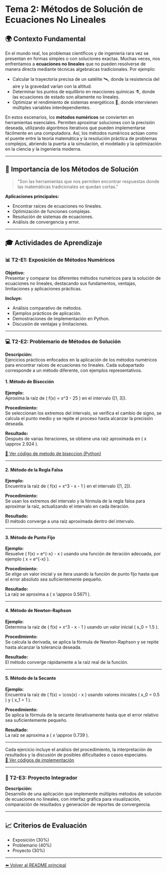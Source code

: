 # Tema 2: Métodos de Solución de Ecuaciones No Lineales

## 🌍 Contexto Fundamental

En el mundo real, los problemas científicos y de ingeniería rara vez se presentan en formas simples o con soluciones exactas. Muchas veces, nos enfrentamos a **ecuaciones no lineales** que no pueden resolverse de manera directa mediante técnicas algebraicas tradicionales. Por ejemplo:

- Calcular la trayectoria precisa de un satélite 🛰️, donde la resistencia del aire y la gravedad varían con la altitud.
- Determinar los puntos de equilibrio en reacciones químicas ⚗️, donde las ecuaciones de estado son altamente no lineales.
- Optimizar el rendimiento de sistemas energéticos 🔋, donde intervienen múltiples variables interdependientes.

En estos escenarios, los **métodos numéricos** se convierten en herramientas esenciales. Permiten aproximar soluciones con la precisión deseada, utilizando algoritmos iterativos que pueden implementarse fácilmente en una computadora. Así, los métodos numéricos actúan como el puente entre la teoría matemática y la resolución práctica de problemas complejos, abriendo la puerta a la simulación, el modelado y la optimización en la ciencia y la ingeniería moderna.

---

## 📌 Importancia de los Métodos de Solución

> "Son las herramientas que nos permiten encontrar respuestas donde las matemáticas tradicionales se quedan cortas."

**Aplicaciones principales:**
- Encontrar raíces de ecuaciones no lineales.
- Optimización de funciones complejas.
- Resolución de sistemas de ecuaciones.
- Análisis de convergencia y error.

---

## 🎓 Actividades de Aprendizaje

### 📊 T2-E1: Exposición de Métodos Numéricos

**Objetivo:**  
Presentar y comparar los diferentes métodos numéricos para la solución de ecuaciones no lineales, destacando sus fundamentos, ventajas, limitaciones y aplicaciones prácticas.

**Incluye:**
- Análisis comparativo de métodos.
- Ejemplos prácticos de aplicación.
- Demostraciones de implementación en Python.
- Discusión de ventajas y limitaciones.

---

### 💻 T2-E2: Problemario de Métodos de Solución

**Descripción:**  
Ejercicios prácticos enfocados en la aplicación de los métodos numéricos para encontrar raíces de ecuaciones no lineales. Cada subapartado corresponde a un método diferente, con ejemplos representativos.

#### 1. Método de Bisección

**Ejemplo:**  
Aproxima la raíz de \( f(x) = x^3 - 25 \) en el intervalo \([1, 3]\).

**Procedimiento:**  
Se seleccionan los extremos del intervalo, se verifica el cambio de signo, se calcula el punto medio y se repite el proceso hasta alcanzar la precisión deseada.

**Resultado:**  
Después de varias iteraciones, se obtiene una raíz aproximada en \( x \approx 2.924 \).

[🔗 Ver código de metodo de biseccion (Python)](https://github.com/IvanPedroSuarez/Metodos-Numericos-/blob/master/codigos/tema2/Método%20de%20biseccion.py)


---

#### 2. Método de la Regla Falsa

**Ejemplo:**  
Encuentra la raíz de \( f(x) = x^3 - x - 1 \) en el intervalo \([1, 2]\).

**Procedimiento:**  
Se usan los extremos del intervalo y la fórmula de la regla falsa para aproximar la raíz, actualizando el intervalo en cada iteración.

**Resultado:**  
El método converge a una raíz aproximada dentro del intervalo.

---

#### 3. Método de Punto Fijo

**Ejemplo:**  
Resuelve \( f(x) = e^{-x} - x \) usando una función de iteración adecuada, por ejemplo \( x = e^{-x} \).

**Procedimiento:**  
Se elige un valor inicial y se itera usando la función de punto fijo hasta que el error absoluto sea suficientemente pequeño.

**Resultado:**  
La raíz se aproxima a \( x \approx 0.5671 \).

---

#### 4. Método de Newton-Raphson

**Ejemplo:**  
Determina la raíz de \( f(x) = x^3 - x - 1 \) usando un valor inicial \( x_0 = 1.5 \).

**Procedimiento:**  
Se calcula la derivada, se aplica la fórmula de Newton-Raphson y se repite hasta alcanzar la tolerancia deseada.

**Resultado:**  
El método converge rápidamente a la raíz real de la función.

---

#### 5. Método de la Secante

**Ejemplo:**  
Encuentra la raíz de \( f(x) = \cos(x) - x \) usando valores iniciales \( x_0 = 0.5 \) y \( x_1 = 1 \).

**Procedimiento:**  
Se aplica la fórmula de la secante iterativamente hasta que el error relativo sea suficientemente pequeño.

**Resultado:**  
La raíz se aproxima a \( x \approx 0.739 \).

---

Cada ejercicio incluye el análisis del procedimiento, la interpretación de resultados y la discusión de posibles dificultades o casos especiales.  
[🔗 Ver códigos de implementación](https://github.com/tu-usuario/tu-repo/tree/master/tema2)

---

### 🚀 T2-E3: Proyecto Integrador

**Descripción:**  
Desarrollo de una aplicación que implemente múltiples métodos de solución de ecuaciones no lineales, con interfaz gráfica para visualización, comparación de resultados y generación de reportes de convergencia.

---

## 📈 Criterios de Evaluación

- Exposición (30%)
- Problemario (40%)
- Proyecto (30%)

---

[⬅️ Volver al README principal](../README.md)
